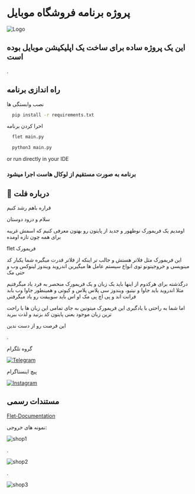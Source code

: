 
# پروژه برنامه فروشگاه موبایل

![Logo](https://media.licdn.com/dms/image/v2/D4D10AQHV1zAGFoIGuw/image-shrink_800/image-shrink_800/0/1693488545613?e=2147483647&v=beta&t=Jvu3F1SeVz3tYkUgmFUCCFmJBSER8V5jIM2R-2FosAA)


## این یک پروژه ساده برای ساخت یک اپلیکیشن موبایل بوده است ##

.
## راه اندازی برنامه
نصب وابستگی  ها

```bash
  pip install -r requirements.txt
```

احرا کردن برنامه

```bash
  flet main.py
```
```bash
  python3 main.py
```

or   run directly in your IDE

### برنامه به صورت مستقیم از لوکال هاست اجرا میشود ###
## 🚀 درباره فلت


قراره باهم رشد کنیم

سلام و درود دوستان

اومدیم یک فریمورک نوظهور و جدید از پایتون رو بهتون معرفی کنیم که اسمش غریبه برای همه چون تازه اومده

flet فریمورک 

این فریمورک مثل فلاتر هستش و جالب تر اینکه از فلاتر قدرت میگیره
شما یکبار کد مینویسی و خروجیتونو توی انواع سیستم عامل ها میگیرین
اندروید ویندوز لینوکس وب و حتی مک 

درگذشته برای هرکدوم از اینها باید یک زبان و یک فریمورک منحصر به فرد یاد میگرفتیم
مثلا اندروید باید جاوا و نیتیو، ویندوز سی پلاس پلاس و کیوتی و همینطور جاوا
وب بابد فرانت اند و پی اچ پی
مک او اس باید سوییفت رو یاد میگرفتی 

اما شما به راحتی با یادگیری این فریمورک میتونین به جای تمامی این زبان ها
با راحت ترین زبان موجود یعنی پایتون کد بزنید و لذت ببرید

این فرصت رو از دست ندین

.

گروه تلگرام

[![Telegram](https://img.shields.io/badge/-telegram-red?color=white&logo=telegram&logoColor=black)](https://t.me/+wVS054ZkV4MyMGVk/)



پیچ اینستاگرام

[![Instagram](https://img.shields.io/badge/-Instagram-red?color=white&logo=instagram&logoColor=black)](https://www.instagram.com/iranfletdev)



## مستندات رسمی
[Flet-Documentation](https://flet.dev/docs/)

نمونه های خروجی:


![shop1](https://github.com/user-attachments/assets/1a468a71-0b72-4156-9a41-8390b86c03e8)


.

![shop2](https://github.com/user-attachments/assets/9fb66960-c51a-45e6-947e-ddc55dd6e36f)

.

![shop3](https://github.com/user-attachments/assets/94754a0c-94ff-474e-baf7-b509c87b7359)

